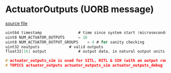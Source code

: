 # ActuatorOutputs (UORB message)



[source file](https://github.com/PX4/PX4-Autopilot/blob/release/1.14/msg/ActuatorOutputs.msg)

```c
uint64 timestamp				# time since system start (microseconds)
uint8 NUM_ACTUATOR_OUTPUTS		= 16
uint8 NUM_ACTUATOR_OUTPUT_GROUPS	= 4	# for sanity checking
uint32 noutputs				# valid outputs
float32[16] output				# output data, in natural output units

# actuator_outputs_sim is used for SITL, HITL & SIH (with an output range of [-1, 1])
# TOPICS actuator_outputs actuator_outputs_sim actuator_outputs_debug

```
